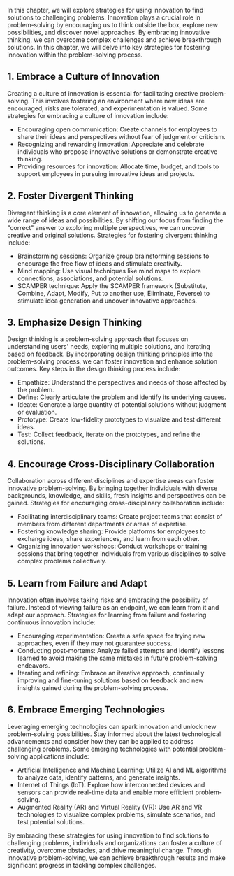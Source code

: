 
In this chapter, we will explore strategies for using innovation to find solutions to challenging problems. Innovation plays a crucial role in problem-solving by encouraging us to think outside the box, explore new possibilities, and discover novel approaches. By embracing innovative thinking, we can overcome complex challenges and achieve breakthrough solutions. In this chapter, we will delve into key strategies for fostering innovation within the problem-solving process.

**1. Embrace a Culture of Innovation**
--------------------------------------

Creating a culture of innovation is essential for facilitating creative problem-solving. This involves fostering an environment where new ideas are encouraged, risks are tolerated, and experimentation is valued. Some strategies for embracing a culture of innovation include:

* Encouraging open communication: Create channels for employees to share their ideas and perspectives without fear of judgment or criticism.
* Recognizing and rewarding innovation: Appreciate and celebrate individuals who propose innovative solutions or demonstrate creative thinking.
* Providing resources for innovation: Allocate time, budget, and tools to support employees in pursuing innovative ideas and projects.

**2. Foster Divergent Thinking**
--------------------------------

Divergent thinking is a core element of innovation, allowing us to generate a wide range of ideas and possibilities. By shifting our focus from finding the "correct" answer to exploring multiple perspectives, we can uncover creative and original solutions. Strategies for fostering divergent thinking include:

* Brainstorming sessions: Organize group brainstorming sessions to encourage the free flow of ideas and stimulate creativity.
* Mind mapping: Use visual techniques like mind maps to explore connections, associations, and potential solutions.
* SCAMPER technique: Apply the SCAMPER framework (Substitute, Combine, Adapt, Modify, Put to another use, Eliminate, Reverse) to stimulate idea generation and uncover innovative approaches.

**3. Emphasize Design Thinking**
--------------------------------

Design thinking is a problem-solving approach that focuses on understanding users' needs, exploring multiple solutions, and iterating based on feedback. By incorporating design thinking principles into the problem-solving process, we can foster innovation and enhance solution outcomes. Key steps in the design thinking process include:

* Empathize: Understand the perspectives and needs of those affected by the problem.
* Define: Clearly articulate the problem and identify its underlying causes.
* Ideate: Generate a large quantity of potential solutions without judgment or evaluation.
* Prototype: Create low-fidelity prototypes to visualize and test different ideas.
* Test: Collect feedback, iterate on the prototypes, and refine the solutions.

**4. Encourage Cross-Disciplinary Collaboration**
-------------------------------------------------

Collaboration across different disciplines and expertise areas can foster innovative problem-solving. By bringing together individuals with diverse backgrounds, knowledge, and skills, fresh insights and perspectives can be gained. Strategies for encouraging cross-disciplinary collaboration include:

* Facilitating interdisciplinary teams: Create project teams that consist of members from different departments or areas of expertise.
* Fostering knowledge sharing: Provide platforms for employees to exchange ideas, share experiences, and learn from each other.
* Organizing innovation workshops: Conduct workshops or training sessions that bring together individuals from various disciplines to solve complex problems collectively.

**5. Learn from Failure and Adapt**
-----------------------------------

Innovation often involves taking risks and embracing the possibility of failure. Instead of viewing failure as an endpoint, we can learn from it and adapt our approach. Strategies for learning from failure and fostering continuous innovation include:

* Encouraging experimentation: Create a safe space for trying new approaches, even if they may not guarantee success.
* Conducting post-mortems: Analyze failed attempts and identify lessons learned to avoid making the same mistakes in future problem-solving endeavors.
* Iterating and refining: Embrace an iterative approach, continually improving and fine-tuning solutions based on feedback and new insights gained during the problem-solving process.

**6. Embrace Emerging Technologies**
------------------------------------

Leveraging emerging technologies can spark innovation and unlock new problem-solving possibilities. Stay informed about the latest technological advancements and consider how they can be applied to address challenging problems. Some emerging technologies with potential problem-solving applications include:

* Artificial Intelligence and Machine Learning: Utilize AI and ML algorithms to analyze data, identify patterns, and generate insights.
* Internet of Things (IoT): Explore how interconnected devices and sensors can provide real-time data and enable more efficient problem-solving.
* Augmented Reality (AR) and Virtual Reality (VR): Use AR and VR technologies to visualize complex problems, simulate scenarios, and test potential solutions.

By embracing these strategies for using innovation to find solutions to challenging problems, individuals and organizations can foster a culture of creativity, overcome obstacles, and drive meaningful change. Through innovative problem-solving, we can achieve breakthrough results and make significant progress in tackling complex challenges.
